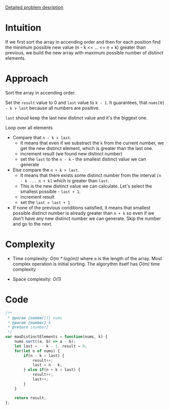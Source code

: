 [Detailed problem desription](description)
# Intuition
If we first sort the array in accending order and then for each position find the minimum possible new value (n - k <= ... <= n + k) greater than previous, we build the new array with maximum possible number of distinct elements.

# Approach
Sort the array in accending order.

Set the `result` value to 0 and `last` value to `k - 1`. It guarantees, that `nums[0] - k > last` because all numbers are positive.

`last` shoud keep the last new distinct value and it's the biggest one.

Loop over all elements
- Compare that `n - k > last`. 
  - It means that even if we substract the `k` from the current number, we get the new distinct element, which is greater than the last one.
  - increment result (we found new distinct number)
  - set the `last` to the `n - k` - the smallest distinct value we can generate
- Else compare the `n + k > last`. 
  - It means that there exists some distinct number from the interval `[n - k ... n + k]` which is greater than `last`. 
  - This is the new distinct value we can calculate. Let's select the smallest possible - `last + 1`. 
  - increment result
  - set the `last = last + 1`
- If none of the previous conditions satisfied, it means that smallest possible distinct number is already greater than `n + k` so even if we don't have any new distinct number we can generate. Skip the number and go to the next.


# Complexity
- Time complexity: *O(m * log(m))* where `m` is the length of the array. Most complex operation is initial sorting. The algorythm itself has *O(m)* time complexity

- Space complexity: *O(1)*

# Code
```javascript
/**
 * @param {number[]} nums
 * @param {number} k
 * @return {number}
 */
var maxDistinctElements = function(nums, k) {
    nums.sort((a, b) => a - b);
    let last =  - k - 1, result = 0;
    for(let n of nums) {
        if(n - k > last) {
            result++;
            last = n - k;
        } else if(n + k > last) {
            result++;
            last++;
        }
    }

    return result;
};
```